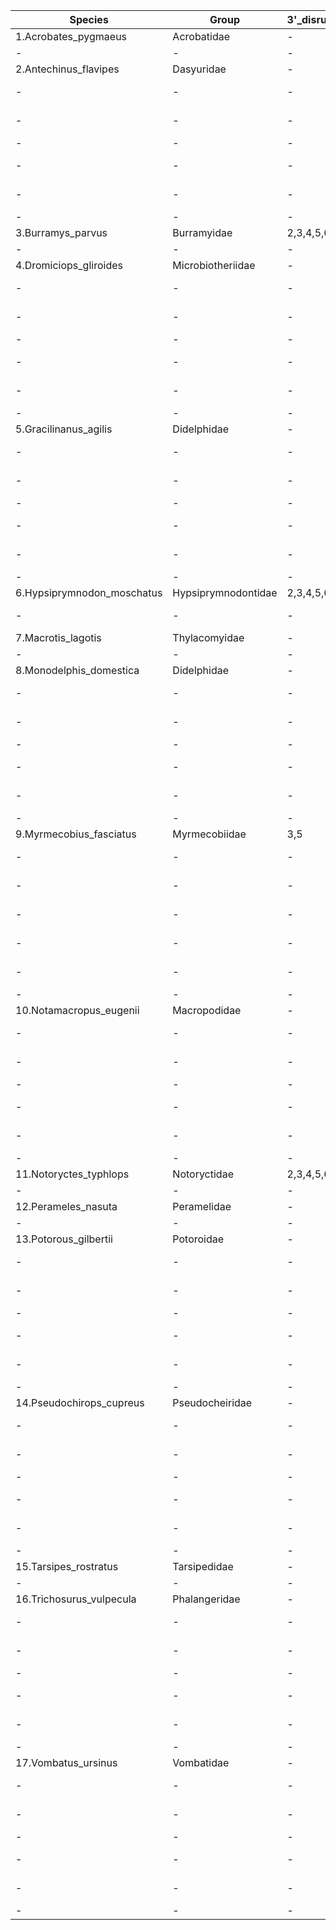 
| Species | Group | 3'_disrupted_exons | 5'_disrupted_exons | ORF | Query | Subject | Query_length | Alignment_length | Q_start | Q_end | S_start | S_end | E_value | Bit_score | %_Query_cov | %_ident | Gaps | Strand |
| --- | --- | --- | --- | --- | --- | --- | --- | --- | --- | --- | --- | --- | --- | --- | --- | --- | --- | --- |
| 1.Acrobates_pygmaeus | Acrobatidae | - | - | ❌ | * | * | * | * | * | * | * | * | * | * | * | * | * | * |
| - | - | - | - | - | - | - | - | - | - | - | - | - | - | - | - | - | - | - |
| 2.Antechinus_flavipes | Dasyuridae | - | - | ✅ | * | * | * | * | * | * | * | * | * | * | * | * | * | * |
- | - | - | - | - | exon_1 | CM028220.1 | 194 | 194 | 1 | 194 | 296599254 | 296599061 | 7.42e-65 | 251 | 100 | 88.660 | 0 | minus
- | - | - | - | - | exon_2 | CM028220.1 | 304 | 304 | 1 | 304 | 296595460 | 296595157 | 2.72e-117 | 427 | 100 | 91.118 | 0 | minus
- | - | - | - | - | exon_3 | CM028220.1 | 828 | 828 | 1 | 828 | 296589128 | 296588301 | 0.0 | 1156 | 100 | 90.942 | 0 | minus
- | - | - | - | - | exon_4 | CM028220.1 | 213 | 213 | 1 | 213 | 296577357 | 296577145 | 1.08e-88 | 331 | 100 | 94.366 | 0 | minus
- | - | - | - | - | exon_5 | CM028220.1 | 124 | 124 | 1 | 124 | 296571494 | 296571371 | 6.79e-50 | 202 | 100 | 95.968 | 0 | minus
- | - | - | - | - | exon_6 | CM028220.1 | 1124 | 1127 | 1 | 1124 | 296568920 | 296567794 | 0.0 | 1639 | 100 | 92.280 | 3 | minus
3.Burramys_parvus | Burramyidae | 2,3,4,5,6 | 2,3,4,5 | ❌ | * | * | * | * | * | * | * | * | * | * | * | * | * | *
- | - | - | - | - | exon_1 | CAJGPN010001534.1 | 194 | 26 | 155 | 179 | 451 | 476 | 0.009 | 35.6 | 13 | 92.308 | 1 | plus
4.Dromiciops_gliroides | Microbiotheriidae | - | - | ✅ | * | * | * | * | * | * | * | * | * | * | * | * | * | *
- | - | - | - | - | exon_1 | CM033368.1 | 194 | 194 | 1 | 194 | 349052458 | 349052265 | 1.69e-79 | 301 | 100 | 94.330 | 0 | minus
- | - | - | - | - | exon_2 | CM033368.1 | 304 | 304 | 1 | 304 | 349046780 | 349046477 | 2.47e-124 | 450 | 100 | 92.763 | 0 | minus
- | - | - | - | - | exon_3 | CM033368.1 | 828 | 828 | 1 | 828 | 349042039 | 349041212 | 0.0 | 1251 | 100 | 93.478 | 0 | minus
- | - | - | - | - | exon_4 | CM033368.1 | 213 | 213 | 1 | 213 | 349028520 | 349028308 | 9.15e-90 | 335 | 100 | 94.836 | 0 | minus
- | - | - | - | - | exon_5 | CM033368.1 | 124 | 122 | 1 | 122 | 349022905 | 349022784 | 2.80e-42 | 176 | 98 | 91.803 | 0 | minus
- | - | - | - | - | exon_6 | CM033368.1 | 1124 | 1127 | 1 | 1124 | 349019375 | 349018249 | 0.0 | 1635 | 100 | 92.192 | 3 | minus
5.Gracilinanus_agilis | Didelphidae | - | - | ✅ | * | * | * | * | * | * | * | * | * | * | * | * | * | *
- | - | - | - | - | exon_1 | CM028238.1 | 194 | 194 | 1 | 194 | 369372015 | 369371822 | 5.08e-74 | 283 | 100 | 92.268 | 0 | minus
- | - | - | - | - | exon_2 | CM028238.1 | 304 | 304 | 1 | 304 | 369366779 | 369366476 | 3.15e-117 | 427 | 100 | 91.118 | 0 | minus
- | - | - | - | - | exon_3 | CM028238.1 | 828 | 828 | 1 | 828 | 369364199 | 369363372 | 0.0 | 1201 | 100 | 92.150 | 0 | minus
- | - | - | - | - | exon_4 | CM028238.1 | 213 | 213 | 1 | 213 | 369357367 | 369357155 | 2.75e-84 | 317 | 100 | 92.958 | 0 | minus
- | - | - | - | - | exon_5 | CM028238.1 | 124 | 124 | 1 | 124 | 369352528 | 369352405 | 1.33e-40 | 170 | 100 | 90.323 | 0 | minus
- | - | - | - | - | exon_6 | CM028238.1 | 1124 | 1127 | 1 | 1124 | 369348782 | 369347656 | 0.0 | 1508 | 100 | 89.707 | 3 | minus
6.Hypsiprymnodon_moschatus | Hypsiprymnodontidae | 2,3,4,5,6 | 1,2,3,4,5 | ❌ | * | * | * | * | * | * | * | * | * | * | * | * | * | *
- | - | - | - | - | exon_4 | CAJGQX010001773.1 | 213 | 40 | 169 | 208 | 114 | 77 | 7.29e-04 | 39.2 | 19 | 82.500 | 2 | minus
7.Macrotis_lagotis | Thylacomyidae | - | - | ❌ | * | * | * | * | * | * | * | * | * | * | * | * | * | *
- | - | - | - | - | - | - | - | - | - | - | - | - | - | - | - | - | - | -
8.Monodelphis_domestica | Didelphidae | - | - | ✅ | * | * | * | * | * | * | * | * | * | * | * | * | * | *
- | - | - | - | - | exon_1 | CM051224.1 | 194 | 194 | 1 | 194 | 384650899 | 384650706 | 1.16e-75 | 288 | 100 | 92.784 | 0 | minus
- | - | - | - | - | exon_2 | CM051224.1 | 304 | 304 | 1 | 304 | 384646315 | 384646012 | 3.06e-117 | 427 | 100 | 91.118 | 0 | minus
- | - | - | - | - | exon_3 | CM051224.1 | 828 | 828 | 1 | 828 | 384643985 | 384643158 | 0.0 | 1178 | 100 | 91.546 | 0 | minus
- | - | - | - | - | exon_4 | CM051224.1 | 213 | 213 | 1 | 213 | 384637019 | 384636807 | 1.38e-81 | 308 | 100 | 92.019 | 0 | minus
- | - | - | - | - | exon_5 | CM051224.1 | 124 | 123 | 2 | 124 | 384632270 | 384632148 | 5.14e-33 | 146 | 99 | 86.179 | 0 | minus
- | - | - | - | - | exon_6 | CM051224.1 | 1124 | 1127 | 1 | 1124 | 384629054 | 384627928 | 0.0 | 1486 | 100 | 89.264 | 3 | minus
9.Myrmecobius_fasciatus | Myrmecobiidae | 3,5 | - | ❌ | * | * | * | * | * | * | * | * | * | * | * | * | * | *
- | - | - | - | - | exon_1 | JAJPUD010000315.1 | 194 | 194 | 1 | 194 | 352828 | 353021 | 1.75e-60 | 238 | 100 | 87.113 | 0 | plus
- | - | - | - | - | exon_2 | JAJPUD010000315.1 | 304 | 303 | 3 | 304 | 355730 | 356029 | 7.33e-106 | 389 | 99 | 88.779 | 4 | plus
- | - | - | - | - | exon_3 | JAJPUD010000315.1 | 828 | 382 | 447 | 828 | 361296 | 361674 | 1.18e-127 | 462 | 46 | 86.911 | 3 | plus
- | - | - | - | - | exon_4 | JAJPUD010000315.1 | 213 | 208 | 6 | 213 | 373323 | 373528 | 2.38e-78 | 297 | 98 | 91.827 | 2 | plus
- | - | - | - | - | exon_5 | JAJPUD010000315.1 | 124 | 123 | 2 | 124 | 379425 | 379547 | 1.31e-46 | 191 | 99 | 94.309 | 0 | plus
- | - | - | - | - | exon_6 | JAJPUD010000315.1 | 1124 | 899 | 1 | 899 | 382361 | 383244 | 0.0 | 1158 | 80 | 88.654 | 15 | plus
10.Notamacropus_eugenii | Macropodidae | - | - | ✅ | * | * | * | * | * | * | * | * | * | * | * | * | * | *
- | - | - | - | - | exon_1 | CM051814.1 | 194 | 194 | 1 | 194 | 198477298 | 198477105 | 8.01e-84 | 315 | 100 | 95.876 | 0 | minus
- | - | - | - | - | exon_2 | CM051814.1 | 304 | 304 | 1 | 304 | 198472342 | 198472042 | 7.38e-125 | 453 | 100 | 93.092 | 3 | minus
- | - | - | - | - | exon_3 | CM051814.1 | 828 | 828 | 1 | 828 | 198469901 | 198469074 | 0.0 | 1260 | 100 | 93.720 | 0 | minus
- | - | - | - | - | exon_4 | CM051814.1 | 213 | 213 | 1 | 213 | 198459450 | 198459238 | 4.34e-94 | 349 | 100 | 96.244 | 0 | minus
- | - | - | - | - | exon_5 | CM051814.1 | 124 | 122 | 3 | 124 | 198455304 | 198455183 | 5.64e-45 | 185 | 98 | 93.443 | 0 | minus
- | - | - | - | - | exon_6 | CM051814.1 | 1124 | 1127 | 1 | 1124 | 198452029 | 198450903 | 0.0 | 1684 | 100 | 93.168 | 3 | minus
11.Notoryctes_typhlops | Notoryctidae | 2,3,4,5,6 | 1,2,3,4,5 | ❌ | * | * | * | * | * | * | * | * | * | * | * | * | * | *
- | - | - | - | - | exon_3 | CAJGPS010002015.1 | 828 | 37 | 690 | 725 | 163 | 128 | 0.009 | 38.3 | 4 | 86.486 | 2 | minus
12.Perameles_nasuta | Peramelidae | - | - | ❌ | * | * | * | * | * | * | * | * | * | * | * | * | * | *
- | - | - | - | - | - | - | - | - | - | - | - | - | - | - | - | - | - | -
13.Potorous_gilbertii | Potoroidae | - | - | ✅ | * | * | * | * | * | * | * | * | * | * | * | * | * | *
- | - | - | - | - | exon_1 | CM053770.1 | 194 | 194 | 1 | 194 | 394690254 | 394690061 | 3.74e-82 | 310 | 100 | 95.361 | 0 | minus
- | - | - | - | - | exon_2 | CM053770.1 | 304 | 304 | 1 | 304 | 394685435 | 394685135 | 8.11e-125 | 453 | 100 | 93.092 | 3 | minus
- | - | - | - | - | exon_3 | CM053770.1 | 828 | 828 | 1 | 828 | 394683078 | 394682251 | 0.0 | 1264 | 100 | 93.841 | 0 | minus
- | - | - | - | - | exon_4 | CM053770.1 | 213 | 213 | 1 | 213 | 394672645 | 394672433 | 1.05e-89 | 335 | 100 | 94.836 | 0 | minus
- | - | - | - | - | exon_5 | CM053770.1 | 124 | 124 | 1 | 124 | 394626639 | 394626762 | 2.16e-44 | 184 | 100 | 92.742 | 0 | plus
- | - | - | - | - | exon_6 | CM053770.1 | 1124 | 1127 | 1 | 1124 | 394629849 | 394630975 | 0.0 | 1630 | 100 | 92.103 | 3 | plus
14.Pseudochirops_cupreus | Pseudocheiridae | - | - | ✅ | * | * | * | * | * | * | * | * | * | * | * | * | * | *
- | - | - | - | - | exon_1 | CM053584.1 | 194 | 194 | 1 | 194 | 276804776 | 276804583 | 2.21e-78 | 297 | 100 | 93.814 | 0 | minus
- | - | - | - | - | exon_2 | CM053584.1 | 304 | 304 | 1 | 304 | 276800043 | 276799740 | 1.37e-121 | 441 | 100 | 92.105 | 0 | minus
- | - | - | - | - | exon_3 | CM053584.1 | 828 | 828 | 1 | 828 | 276797201 | 276796374 | 0.0 | 1255 | 100 | 93.599 | 0 | minus
- | - | - | - | - | exon_4 | CM053584.1 | 213 | 213 | 1 | 213 | 276786795 | 276786583 | 2.31e-91 | 340 | 100 | 95.305 | 0 | minus
- | - | - | - | - | exon_5 | CM053584.1 | 124 | 123 | 2 | 124 | 276781069 | 276780947 | 3.21e-48 | 196 | 99 | 95.122 | 0 | minus
- | - | - | - | - | exon_6 | CM053584.1 | 1124 | 1127 | 1 | 1124 | 276778041 | 276776915 | 0.0 | 1680 | 100 | 93.079 | 3 | minus
15.Tarsipes_rostratus | Tarsipedidae | - | - | ❌ | * | * | * | * | * | * | * | * | * | * | * | * | * | *
- | - | - | - | - | - | - | - | - | - | - | - | - | - | - | - | - | - | -
16.Trichosurus_vulpecula | Phalangeridae | - | - | ✅ | * | * | * | * | * | * | * | * | * | * | * | * | * | *
- | - | - | - | - | exon_1 | CM021911.1 | 194 | 194 | 1 | 194 | 147990635 | 147990828 | 1.72e-79 | 301 | 100 | 94.330 | 0 | plus
- | - | - | - | - | exon_2 | CM021911.1 | 304 | 304 | 1 | 304 | 147995227 | 147995530 | 2.86e-117 | 427 | 100 | 91.118 | 0 | plus
- | - | - | - | - | exon_3 | CM021911.1 | 828 | 824 | 1 | 824 | 147997914 | 147998737 | 0.0 | 1302 | 99 | 95.024 | 0 | plus
- | - | - | - | - | exon_4 | CM021911.1 | 213 | 212 | 2 | 213 | 148010912 | 148011123 | 3.95e-88 | 329 | 99 | 94.340 | 0 | plus
- | - | - | - | - | exon_5 | CM021911.1 | 124 | 123 | 2 | 124 | 148016713 | 148016835 | 3.46e-41 | 173 | 99 | 91.057 | 0 | plus
- | - | - | - | - | exon_6 | CM021911.1 | 1124 | 1127 | 1 | 1124 | 148019873 | 148020999 | 0.0 | 1720 | 100 | 93.878 | 3 | plus
17.Vombatus_ursinus | Vombatidae | - | - | ✅ | * | * | * | * | * | * | * | * | * | * | * | * | * | *
- | - | - | - | - | exon_1 | UNPS02006779.1 | 194 | 194 | 1 | 194 | 6972976 | 6972783 | 1.12e-94 | 351 | 100 | 100.000 | 0 | minus
- | - | - | - | - | exon_2 | UNPS02006779.1 | 304 | 304 | 1 | 304 | 6969192 | 6968889 | 3.61e-154 | 549 | 100 | 100.000 | 0 | minus
- | - | - | - | - | exon_3 | UNPS02006779.1 | 828 | 828 | 1 | 828 | 6966499 | 6965672 | 0.0 | 1494 | 100 | 100.000 | 0 | minus
- | - | - | - | - | exon_4 | UNPS02006779.1 | 213 | 213 | 1 | 213 | 6952369 | 6952157 | 6.09e-105 | 385 | 100 | 100.000 | 0 | minus
- | - | - | - | - | exon_5 | UNPS02006779.1 | 124 | 124 | 1 | 124 | 6946605 | 6946482 | 6.50e-57 | 224 | 100 | 100.000 | 0 | minus
- | - | - | - | - | exon_6 | UNPS02006779.1 | 1124 | 1124 | 1 | 1124 | 6943364 | 6942241 | 0.0 | 2028 | 100 | 100.000 | 0 | minus
